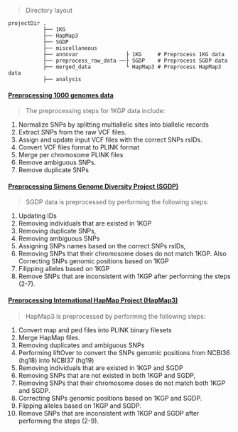 > Directory layout

    projectDir .
               ├── 1KG
               ├── HapMap3
               ├── SGDP
               ├── miscellaneous
               ├── annovar               ├ 1KG     # Preprocess 1KG data
               ├── preprocess_raw_data ──├ SGDP    # Preprocess SGDP data
               ├── merged_data           └ HapMap3 # Preprocess HapMap3 data
               ├── analysis

#### [Preprocessing 1000 genomes data](Preprocessing_1KG.md)
> The preprocessing steps for 1KGP data include:
1. Normalize SNPs by splitting multiallelic sites into biallelic records
2. Extract SNPs from the raw VCF files.
3. Assign and update input VCF files with the correct SNPs rsIDs.
4. Convert VCF files format to PLINK format
5. Merge per chromosome PLINK files
6. Remove ambiguous SNPs.
7. Remove duplicate SNPs

#### [Preprocessing Simons Genome Diversity Project (SGDP)](Preprocessing_SGDP.md)
> SGDP data is preprocessed by performing the following steps:
1. Updating IDs
2. Removing individuals that are existed in 1KGP
3. Removing duplicate SNPs,
4. Removing ambiguous SNPs
5. Assigning SNPs names based on the correct SNPs rsIDs,
6. Removing SNPs that their chromosome doses do not match 1KGP. Also Correcting SNPs genomic positions based on 1KGP
7. Filipping alleles based on 1KGP
8. Remove SNPs that are inconsistent with 1KGP after performing the steps (2-7).

#### [Preprocessing International HapMap Project (HapMap3)](Preprocessing_HapMap3.md)
> HapMap3 is preprocessed by performing the following steps:
1. Convert map and ped files into PLINK binary filesets
2. Merge HapMap files.
3. Removing duplicates and ambiguous SNPs
4. Performing liftOver to convert the SNPs genomic positions from NCBI36 (hg18) into NCBI37 (hg19)
5. Removing individuals that are existed in 1KGP and SGDP
6. Removing SNPs that are not existed in both 1KGP and SGDP,
7. Removing SNPs that their chromosome doses do not match both 1KGP and SGDP.
8. Correcting SNPs genomic positions based on 1KGP and SGDP.
9. Flipping alleles based on 1KGP and SGDP.
10. Remove SNPs that are inconsistent with 1KGP and SGDP after performing the steps (2-9).
